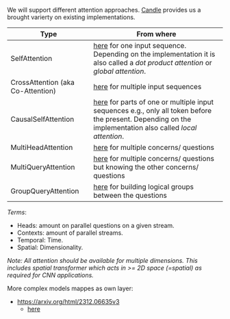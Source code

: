 We will support different attention approaches. [Candle](https://github.com/huggingface/candle) provides us a brought varierty on existing implementations. 

| Type                  | From where                                                                                        |  
|-----------------------|---------------------------------------------------------------------------------------------------|
| SelfAttention         | [here](https://github.com/huggingface/candle/blob/main/candle-transformers/src/models/wuerstchen/attention_processor.rs) for one input sequence. Depending on the implementation it is also called a *dot product attention* or *global attention*.| 
| CrossAttention (aka Co-Attention)       | [here](https://github.com/huggingface/candle/blob/main/candle-transformers/src/models/stable_diffusion/attention.rs) for multiple input sequences | 
| CausalSelfAttention   | [here](https://github.com/huggingface/candle/blob/main/candle-transformers/src/models/llama2_c.rs) for parts of one or multiple input sequences e.g., only all token before the present. Depending on the implementation also called *local attention*. | 
| MultiHeadAttention   | [here](https://github.com/huggingface/candle/blob/main/candle-transformers/src/models/segment_anything/transformer.rs) for multiple concerns/ questions | 
| MultiQueryAttention   | [here](https://github.com/huggingface/candle/blob/main/candle-transformers/src/models/chatglm.rs) for multiple concerns/ questions but knowing the other concerns/ questions | 
| GroupQueryAttention   | [here](https://github.com/huggingface/candle/blob/main/candle-transformers/src/models/quantized_mpt.rs) for building logical groups between the questions | 


*Terms*:
- Heads: amount on parallel questions on a given stream.
- Contexts: amount of parallel streams.
- Temporal: Time.
- Spatial: Dimensionality. 

*Note: All attention should be available for multiple dimensions. This includes spatial transformer which acts in >= 2D space (=spatial) as required for CNN applications.*

More complex models mappes as own layer:
- https://arxiv.org/html/2312.06635v3
    * [here](https://github.com/huggingface/candle/blob/main/candle-transformers/src/models/rwkv_v6.rs) 